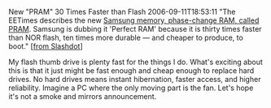 New &quot;PRAM&quot; 30 Times Faster than Flash
2006-09-11T18:53:11
"The EETimes describes the new [Samsung memory, phase-change RAM, called PRAM](http://www.eetimes.com/news/semi/showArticle.jhtml?articleID=192700709). Samsung is dubbing it 'Perfect RAM' because it is thirty times faster than NOR flash, ten times more durable — and cheaper to produce, to boot." [[from Slashdot](http://hardware.slashdot.org/article.pl?sid=06/09/11/1446234&from=rss)]

My flash thumb drive is plenty fast for the things I do. What's exciting about this is that it just might be fast enough and cheap enough to replace hard drives. No hard drives means instant hibernation, faster access, and higher reliability. Imagine a PC where the only moving part is the fan. Let's hope it's not a smoke and mirrors announcement.
